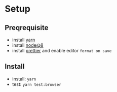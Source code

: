 # Setup

## Preqrequisite

* install [yarn](https://yarnpkg.com/en/docs/install#mac-stable)
* install [node@8](https://nodejs.org/en/)
* install [prettier](https://github.com/prettier/prettier) and enable editor `format on save`

## Install

* install: `yarn`
* test: `yarn test:browser`
